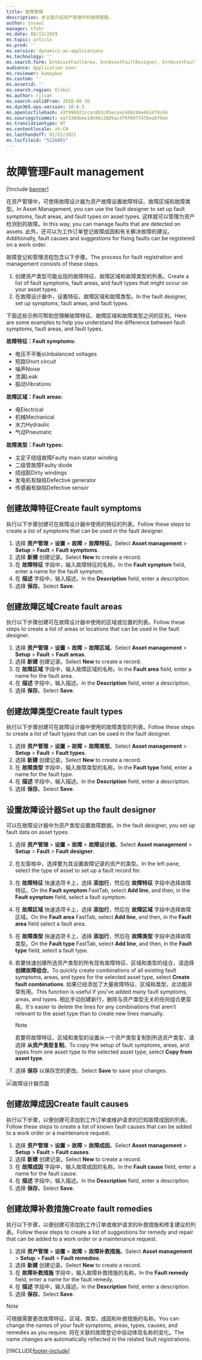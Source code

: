 ```yaml
---
title: 故障管理
description: 本主题介绍资产管理中的故障管理。
author: josaw1
manager: tfehr
ms.date: 08/13/2019
ms.topic: article
ms.prod: ''
ms.service: dynamics-ax-applications
ms.technology: ''
ms.search.form: EntAssetFaultArea, EntAssetFaultDesigner, EntAssetFaultCopyFromObjectType, EntAssetFaultRemedy, EntAssetObjectFaultRelationRequestInfoPart, EntAssetObjectFaultRelationWorkOrderInfoPart, EntAssetFaultCreateCombinations, EntAssetObjectFaultSymptom, EntAssetObjectFaultSymptomListPage, EntAssetFaultType, EntAssetFaultSymptom, EntAssetFaultCause
audience: Application User
ms.reviewer: kamaybac
ms.custom: ''
ms.assetid: ''
ms.search.region: Global
ms.author: riluan
ms.search.validFrom: 2018-08-30
ms.dyn365.ops.version: 10.0.5
ms.openlocfilehash: 43f996921ccac0b3c85ecea2460cb9e4614f8c04
ms.sourcegitcommit: eaf330dbee1db96c20d5ac479f007747bea079eb
ms.translationtype: HT
ms.contentlocale: zh-CN
ms.lasthandoff: 02/15/2021
ms.locfileid: "5226801"
---
```

# <a name="fault-management"></a><span data-ttu-id="dcebc-103">故障管理</span><span class="sxs-lookup"><span data-stu-id="dcebc-103">Fault management</span></span>

[!include [banner](../../includes/banner.md)]

 

<span data-ttu-id="dcebc-104">在资产管理中，可使用故障设计器为资产故障设置故障特征、故障区域和故障类型。</span><span class="sxs-lookup"><span data-stu-id="dcebc-104">In Asset Management, you can use the fault designer to set up fault symptoms, fault areas, and fault types on asset types.</span></span> <span data-ttu-id="dcebc-105">这样就可以管理为资产检测到的故障。</span><span class="sxs-lookup"><span data-stu-id="dcebc-105">In this way, you can manage faults that are detected on assets.</span></span> <span data-ttu-id="dcebc-106">此外，还可以为工作订单登记故障成因和有关解决故障的建议。</span><span class="sxs-lookup"><span data-stu-id="dcebc-106">Additionally, fault causes and suggestions for fixing faults can be registered on a work order.</span></span>

<span data-ttu-id="dcebc-107">故障登记和管理流程包含以下步骤。</span><span class="sxs-lookup"><span data-stu-id="dcebc-107">The process for fault registration and management consists of these steps.</span></span>

1. <span data-ttu-id="dcebc-108">创建资产类型可能出现的故障特征、故障区域和故障类型的列表。</span><span class="sxs-lookup"><span data-stu-id="dcebc-108">Create a list of fault symptoms, fault areas, and fault types that might occur on your asset types.</span></span>
2. <span data-ttu-id="dcebc-109">在故障设计器中，设置特征、故障区域和故障类型。</span><span class="sxs-lookup"><span data-stu-id="dcebc-109">In the fault designer, set up symptoms, fault areas, and fault types.</span></span>

<span data-ttu-id="dcebc-110">下面这些示例可帮助您理解故障特征、故障区域和故障类型之间的区别。</span><span class="sxs-lookup"><span data-stu-id="dcebc-110">Here are some examples to help you understand the difference between fault symptoms, fault areas, and fault types.</span></span>

<span data-ttu-id="dcebc-111">**故障特征：**</span><span class="sxs-lookup"><span data-stu-id="dcebc-111">**Fault symptoms:**</span></span>

- <span data-ttu-id="dcebc-112">电压不平衡s</span><span class="sxs-lookup"><span data-stu-id="dcebc-112">Unbalanced voltages</span></span>
- <span data-ttu-id="dcebc-113">短路</span><span class="sxs-lookup"><span data-stu-id="dcebc-113">Short circuit</span></span>
- <span data-ttu-id="dcebc-114">噪声</span><span class="sxs-lookup"><span data-stu-id="dcebc-114">Noise</span></span>
- <span data-ttu-id="dcebc-115">泄漏</span><span class="sxs-lookup"><span data-stu-id="dcebc-115">Leak</span></span>
- <span data-ttu-id="dcebc-116">振动</span><span class="sxs-lookup"><span data-stu-id="dcebc-116">Vibrations</span></span>

<span data-ttu-id="dcebc-117">**故障区域：**</span><span class="sxs-lookup"><span data-stu-id="dcebc-117">**Fault areas:**</span></span>

- <span data-ttu-id="dcebc-118">电</span><span class="sxs-lookup"><span data-stu-id="dcebc-118">Electrical</span></span>
- <span data-ttu-id="dcebc-119">机械</span><span class="sxs-lookup"><span data-stu-id="dcebc-119">Mechanical</span></span>
- <span data-ttu-id="dcebc-120">水力</span><span class="sxs-lookup"><span data-stu-id="dcebc-120">Hydraulic</span></span>
- <span data-ttu-id="dcebc-121">气动</span><span class="sxs-lookup"><span data-stu-id="dcebc-121">Pneumatic</span></span>

<span data-ttu-id="dcebc-122">**故障类型：**</span><span class="sxs-lookup"><span data-stu-id="dcebc-122">**Fault types:**</span></span>

- <span data-ttu-id="dcebc-123">主定子绕组故障</span><span class="sxs-lookup"><span data-stu-id="dcebc-123">Faulty main stator winding</span></span>
- <span data-ttu-id="dcebc-124">二级管故障</span><span class="sxs-lookup"><span data-stu-id="dcebc-124">Faulty diode</span></span>
- <span data-ttu-id="dcebc-125">绕组脏</span><span class="sxs-lookup"><span data-stu-id="dcebc-125">Dirty windings</span></span>
- <span data-ttu-id="dcebc-126">发电机有缺陷</span><span class="sxs-lookup"><span data-stu-id="dcebc-126">Defective generator</span></span>
- <span data-ttu-id="dcebc-127">传感器有缺陷</span><span class="sxs-lookup"><span data-stu-id="dcebc-127">Defective sensor</span></span>

## <a name="create-fault-symptoms"></a><span data-ttu-id="dcebc-128">创建故障特征</span><span class="sxs-lookup"><span data-stu-id="dcebc-128">Create fault symptoms</span></span>

<span data-ttu-id="dcebc-129">执行以下步骤创建可在故障设计器中使用的特征的列表。</span><span class="sxs-lookup"><span data-stu-id="dcebc-129">Follow these steps to create a list of symptoms that can be used in the fault designer.</span></span>

1. <span data-ttu-id="dcebc-130">选择 **资产管理** \> **设置** \> **故障** \> **故障特征**。</span><span class="sxs-lookup"><span data-stu-id="dcebc-130">Select **Asset management** \> **Setup** \> **Fault** \> **Fault symptoms**.</span></span>
2. <span data-ttu-id="dcebc-131">选择 **新建** 创建记录。</span><span class="sxs-lookup"><span data-stu-id="dcebc-131">Select **New** to create a record.</span></span>
3. <span data-ttu-id="dcebc-132">在 **故障特征** 字段中，输入故障特征的名称。</span><span class="sxs-lookup"><span data-stu-id="dcebc-132">In the **Fault symptom** field, enter a name for the fault symptom.</span></span>
4. <span data-ttu-id="dcebc-133">在 **描述** 字段中，输入描述。</span><span class="sxs-lookup"><span data-stu-id="dcebc-133">In the **Description** field, enter a description.</span></span>
5. <span data-ttu-id="dcebc-134">选择 **保存**。</span><span class="sxs-lookup"><span data-stu-id="dcebc-134">Select **Save**.</span></span>

## <a name="create-fault-areas"></a><span data-ttu-id="dcebc-135">创建故障区域</span><span class="sxs-lookup"><span data-stu-id="dcebc-135">Create fault areas</span></span>

<span data-ttu-id="dcebc-136">执行以下步骤创建可在故障设计器中使用的区域或位置的列表。</span><span class="sxs-lookup"><span data-stu-id="dcebc-136">Follow these steps to create a list of areas or locations that can be used in the fault designer.</span></span>

1. <span data-ttu-id="dcebc-137">选择 **资产管理** \> **设置** \> **故障** \> **故障区域**。</span><span class="sxs-lookup"><span data-stu-id="dcebc-137">Select **Asset management** \> **Setup** \> **Fault** \> **Fault areas**.</span></span>
2. <span data-ttu-id="dcebc-138">选择 **新建** 创建记录。</span><span class="sxs-lookup"><span data-stu-id="dcebc-138">Select **New** to create a record.</span></span>
3. <span data-ttu-id="dcebc-139">在 **故障区域** 字段中，输入故障区域的名称。</span><span class="sxs-lookup"><span data-stu-id="dcebc-139">In the **Fault area** field, enter a name for the fault area.</span></span>
4. <span data-ttu-id="dcebc-140">在 **描述** 字段中，输入描述。</span><span class="sxs-lookup"><span data-stu-id="dcebc-140">In the **Description** field, enter a description.</span></span>
5. <span data-ttu-id="dcebc-141">选择 **保存**。</span><span class="sxs-lookup"><span data-stu-id="dcebc-141">Select **Save**.</span></span>

## <a name="create-fault-types"></a><span data-ttu-id="dcebc-142">创建故障类型</span><span class="sxs-lookup"><span data-stu-id="dcebc-142">Create fault types</span></span>

<span data-ttu-id="dcebc-143">执行以下步骤创建可在故障设计器中使用的故障类型的列表。</span><span class="sxs-lookup"><span data-stu-id="dcebc-143">Follow these steps to create a list of fault types that can be used in the fault designer.</span></span>

1. <span data-ttu-id="dcebc-144">选择 **资产管理** \> **设置** \> **故障** \> **故障类型**。</span><span class="sxs-lookup"><span data-stu-id="dcebc-144">Select **Asset management** \> **Setup** \> **Fault** \> **Fault types**.</span></span>
2. <span data-ttu-id="dcebc-145">选择 **新建** 创建记录。</span><span class="sxs-lookup"><span data-stu-id="dcebc-145">Select **New** to create a record.</span></span>
3. <span data-ttu-id="dcebc-146">在 **故障类型** 字段中，输入故障类型的名称。</span><span class="sxs-lookup"><span data-stu-id="dcebc-146">In the **Fault type** field, enter a name for the fault type.</span></span>
4. <span data-ttu-id="dcebc-147">在 **描述** 字段中，输入描述。</span><span class="sxs-lookup"><span data-stu-id="dcebc-147">In the **Description** field, enter a description.</span></span>
5. <span data-ttu-id="dcebc-148">选择 **保存**。</span><span class="sxs-lookup"><span data-stu-id="dcebc-148">Select **Save**.</span></span>

## <a name="set-up-the-fault-designer"></a><span data-ttu-id="dcebc-149">设置故障设计器</span><span class="sxs-lookup"><span data-stu-id="dcebc-149">Set up the fault designer</span></span>

<span data-ttu-id="dcebc-150">可以在故障设计器中为资产类型设置故障数据。</span><span class="sxs-lookup"><span data-stu-id="dcebc-150">In the fault designer, you set up fault data on asset types.</span></span>

1. <span data-ttu-id="dcebc-151">选择 **资产管理** \> **设置** \> **故障** \> **故障设计器**。</span><span class="sxs-lookup"><span data-stu-id="dcebc-151">Select **Asset management** \> **Setup** \> **Fault** \> **Fault designer**.</span></span>
2. <span data-ttu-id="dcebc-152">在左窗格中，选择要为其设置故障记录的资产的类型。</span><span class="sxs-lookup"><span data-stu-id="dcebc-152">In the left pane, select the type of asset to set up a fault record for.</span></span>
3. <span data-ttu-id="dcebc-153">在 **故障特征** 快速选项卡上，选择 **添加行**，然后在 **故障特征** 字段中选择故障特征。</span><span class="sxs-lookup"><span data-stu-id="dcebc-153">On the **Fault symptom** FastTab, select **Add line**, and then, in the **Fault symptom** field, select a fault symptom.</span></span>
4. <span data-ttu-id="dcebc-154">在 **故障区域** 快速选项卡上，选择 **添加行**，然后在 **故障区域** 字段中选择故障区域。</span><span class="sxs-lookup"><span data-stu-id="dcebc-154">On the **Fault area** FastTab, select **Add line**, and then, in the **Fault area** field select a fault area.</span></span>
5. <span data-ttu-id="dcebc-155">在 **故障类型** 快速选项卡上，选择 **添加行**，然后在 **故障类型** 字段中选择故障类型。</span><span class="sxs-lookup"><span data-stu-id="dcebc-155">On the **Fault type** FastTab, select **Add line**, and then, in the **Fault type** field, select a fault type.</span></span>
6. <span data-ttu-id="dcebc-156">若要快速创建所选资产类型的所有现有故障特征、区域和类型的组合，请选择 **创建故障组合**。</span><span class="sxs-lookup"><span data-stu-id="dcebc-156">To quickly create combinations of all existing fault symptoms, areas, and types for the selected asset type, select **Create fault combinations**.</span></span> <span data-ttu-id="dcebc-157">如果已经添加了大量故障特征、区域和类型，此功能非常有用。</span><span class="sxs-lookup"><span data-stu-id="dcebc-157">This function is useful if you've added many fault symptoms, areas, and types.</span></span> <span data-ttu-id="dcebc-158">相比手动创建新行，删除与资产类型无关的任何组合更容易。</span><span class="sxs-lookup"><span data-stu-id="dcebc-158">It's easier to delete the lines for any combinations that aren't relevant to the asset type than to create new lines manually.</span></span>

    > [!NOTE]
    > <span data-ttu-id="dcebc-159">若要将故障特征、区域和类型的设置从一个资产类型复制到所选资产类型，请选择 **从资产类型复制**。</span><span class="sxs-lookup"><span data-stu-id="dcebc-159">To copy the setup of fault symptoms, areas, and types from one asset type to the selected asset type, select **Copy from asset type**.</span></span>

7. <span data-ttu-id="dcebc-160">选择 **保存** 以保存您的更改。</span><span class="sxs-lookup"><span data-stu-id="dcebc-160">Select **Save** to save your changes.</span></span>

![故障设计器页面](media/21-setup-for-work-orders.png)

## <a name="create-fault-causes"></a><span data-ttu-id="dcebc-162">创建故障成因</span><span class="sxs-lookup"><span data-stu-id="dcebc-162">Create fault causes</span></span>

<span data-ttu-id="dcebc-163">执行以下步骤，以便创建可添加到工作订单或维护请求的已知故障成因的列表。</span><span class="sxs-lookup"><span data-stu-id="dcebc-163">Follow these steps to create a list of known fault causes that can be added to a work order or a maintenance request.</span></span>

1. <span data-ttu-id="dcebc-164">选择 **资产管理** \> **设置** \> **故障** \> **故障成因**。</span><span class="sxs-lookup"><span data-stu-id="dcebc-164">Select **Asset management** \> **Setup** \> **Fault** \> **Fault causes**.</span></span>
2. <span data-ttu-id="dcebc-165">选择 **新建** 创建记录。</span><span class="sxs-lookup"><span data-stu-id="dcebc-165">Select **New** to create a record.</span></span>
3. <span data-ttu-id="dcebc-166">在 **故障成因** 字段中，输入故障成因的名称。</span><span class="sxs-lookup"><span data-stu-id="dcebc-166">In the **Fault cause** field, enter a name for the fault cause.</span></span>
4. <span data-ttu-id="dcebc-167">在 **描述** 字段中，输入描述。</span><span class="sxs-lookup"><span data-stu-id="dcebc-167">In the **Description** field, enter a description.</span></span>
5. <span data-ttu-id="dcebc-168">选择 **保存**。</span><span class="sxs-lookup"><span data-stu-id="dcebc-168">Select **Save**.</span></span>

## <a name="create-fault-remedies"></a><span data-ttu-id="dcebc-169">创建故障补救措施</span><span class="sxs-lookup"><span data-stu-id="dcebc-169">Create fault remedies</span></span>

<span data-ttu-id="dcebc-170">执行以下步骤，以便创建可添加到工作订单或维护请求的补救措施和修复建议的列表。</span><span class="sxs-lookup"><span data-stu-id="dcebc-170">Follow these steps to create a list of suggestions for remedy and repair that can be added to a work order or a maintenance request.</span></span>

1. <span data-ttu-id="dcebc-171">选择 **资产管理** \> **设置** \> **故障** \> **故障补救措施**。</span><span class="sxs-lookup"><span data-stu-id="dcebc-171">Select **Asset management** \> **Setup** \> **Fault** \> **Fault remedies**.</span></span>
2. <span data-ttu-id="dcebc-172">选择 **新建** 创建记录。</span><span class="sxs-lookup"><span data-stu-id="dcebc-172">Select **New** to create a record.</span></span>
3. <span data-ttu-id="dcebc-173">在 **故障补救措施** 字段中，输入故障补救措施的名称。</span><span class="sxs-lookup"><span data-stu-id="dcebc-173">In the **Fault remedy** field, enter a name for the fault remedy.</span></span>
4. <span data-ttu-id="dcebc-174">在 **描述** 字段中，输入描述。</span><span class="sxs-lookup"><span data-stu-id="dcebc-174">In the **Description** field, enter a description.</span></span>
5. <span data-ttu-id="dcebc-175">选择 **保存**。</span><span class="sxs-lookup"><span data-stu-id="dcebc-175">Select **Save**.</span></span>

> [!NOTE]
> <span data-ttu-id="dcebc-176">可根据需要更改故障特征、区域、类型、成因和补救措施的名称。</span><span class="sxs-lookup"><span data-stu-id="dcebc-176">You can change the names of your fault symptoms, areas, types, causes, and remedies as you require.</span></span> <span data-ttu-id="dcebc-177">将在关联的故障登记中自动体现名称的变化。</span><span class="sxs-lookup"><span data-stu-id="dcebc-177">The name changes are automatically reflected in the related fault registrations.</span></span>


[!INCLUDE[footer-include](../../../includes/footer-banner.md)]